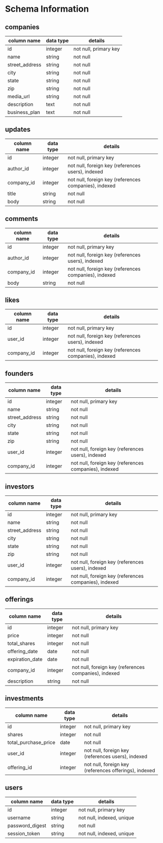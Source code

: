 # Schema Information

## companies
column name      | data type | details
-----------------|-----------|-----------------------
id               | integer   | not null, primary key
name             | string    | not null
street_address   | string    | not null
city             | string    | not null
state            | string    | not null
zip              | string    | not null
media_url        | string    | not null
description      | text      | not null
business_plan    | text      | not null

## updates
column name | data type | details
------------|-----------|-----------------------
id          | integer   | not null, primary key
author_id   | integer   | not null, foreign key (references users), indexed
company_id  | integer   | not null, foreign key (references companies), indexed
title       | string    | not null
body        | string    | not null

## comments
column name | data type | details
------------|-----------|-----------------------
id          | integer   | not null, primary key
author_id   | integer   | not null, foreign key (references users), indexed
company_id  | integer   | not null, foreign key (references companies), indexed
body        | string    | not null

## likes
column name | data type | details
------------|-----------|-----------------------
id          | integer   | not null, primary key
user_id     | integer   | not null, foreign key (references users), indexed
company_id  | integer   | not null, foreign key (references companies), indexed

## founders
column name      | data type | details
-----------------|-----------|-----------------------
id               | integer   | not null, primary key
name             | string    | not null
street_address   | string    | not null
city             | string    | not null
state            | string    | not null
zip              | string    | not null
user_id          | integer   | not null, foreign key (references users), indexed
company_id       | integer   | not null, foreign key (references companies), indexed

## investors
column name      | data type | details
-----------------|-----------|-----------------------
id               | integer   | not null, primary key
name             | string    | not null
street_address   | string    | not null
city             | string    | not null
state            | string    | not null
zip              | string    | not null
user_id          | integer   | not null, foreign key (references users), indexed
company_id       | integer   | not null, foreign key (references companies), indexed

## offerings
column name        | data type | details
-------------------|-----------|-----------------------
id                 | integer   | not null, primary key
price              | integer   | not null
total_shares       | integer   | not null
offering_date      | date      | not null
expiration_date    | date      | not null
company_id         | integer   | not null, foreign key (references companies), indexed
description        | string    | not null

## investments
column name            | data type | details
-----------------------|-----------|-----------------------
id                     | integer   | not null, primary key
shares                 | integer   | not null
total_purchase_price   | date      | not null
user_id                | integer   | not null, foreign key (references users), indexed
offering_id            | integer   | not null, foreign key (references offerings), indexed

## users
column name     | data type | details
----------------|-----------|-----------------------
id              | integer   | not null, primary key
username        | string    | not null, indexed, unique
password_digest | string    | not null
session_token   | string    | not null, indexed, unique
